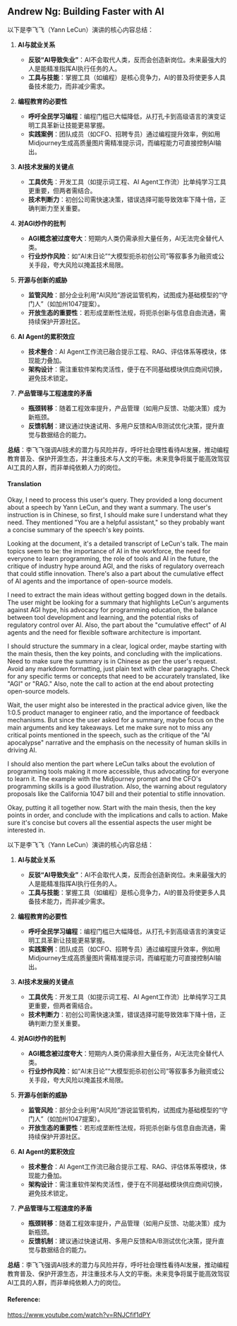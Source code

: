 ## Andrew Ng: Building Faster with AI

<think>
</think>

以下是李飞飞（Yann LeCun）演讲的核心内容总结：

1. **AI与就业关系**  
   - **反驳“AI导致失业”**：AI不会取代人类，反而会创造新岗位。未来最强大的人是能精准指挥AI执行任务的人。  
   - **工具与技能**：掌握工具（如编程）是核心竞争力，AI的普及将使更多人具备技术能力，而非减少需求。

2. **编程教育的必要性**  
   - **呼吁全民学习编程**：编程门槛已大幅降低，从打孔卡到高级语言的演变证明工具革新让技能更易掌握。  
   - **实践案例**：团队成员（如CFO、招聘专员）通过编程提升效率，例如用Midjourney生成高质量图片需精准提示词，而编程能力可直接控制AI输出。

3. **AI技术发展的关键点**  
   - **工具优先**：开发工具（如提示词工程、AI Agent工作流）比单纯学习工具更重要，但两者需结合。  
   - **技术判断力**：初创公司需快速决策，错误选择可能导致效率下降十倍，正确判断力至关重要。

4. **对AGI炒作的批判**  
   - **AGI概念被过度夸大**：短期内人类仍需承担大量任务，AI无法完全替代人类。  
   - **行业炒作风险**：如“AI末日论”“大模型扼杀初创公司”等叙事多为融资或公关手段，夸大风险以掩盖技术局限。

5. **开源与创新的威胁**  
   - **监管风险**：部分企业利用“AI风险”游说监管机构，试图成为基础模型的“守门人”（如加州1047提案）。  
   - **开放生态的重要性**：若形成垄断性法规，将扼杀创新与信息自由流通，需持续保护开源社区。

6. **AI Agent的累积效应**  
   - **技术整合**：AI Agent工作流已融合提示工程、RAG、评估体系等模块，体现能力叠加。  
   - **架构设计**：需注重软件架构灵活性，便于在不同基础模块供应商间切换，避免技术锁定。

7. **产品管理与工程速度的矛盾**  
   - **瓶颈转移**：随着工程效率提升，产品管理（如用户反馈、功能决策）成为新瓶颈。  
   - **反馈机制**：建议通过快速试用、多用户反馈和A/B测试优化决策，提升直觉与数据结合的能力。

**总结**：李飞飞强调AI技术的潜力与风险并存，呼吁社会理性看待AI发展，推动编程教育普及、保护开源生态，并注重技术与人文的平衡。未来竞争将属于能高效驾驭AI工具的人群，而非单纯依赖人力的岗位。

#### Translation 

<think>
Okay, I need to process this user's query. They provided a long document about a speech by Yann LeCun, and they want a summary. The user's instruction is in Chinese, so first, I should make sure I understand what they need. They mentioned "You are a helpful assistant," so they probably want a concise summary of the speech's key points.

Looking at the document, it's a detailed transcript of LeCun's talk. The main topics seem to be: the importance of AI in the workforce, the need for everyone to learn programming, the role of tools and AI in the future, the critique of industry hype around AGI, and the risks of regulatory overreach that could stifle innovation. There's also a part about the cumulative effect of AI agents and the importance of open-source models.

I need to extract the main ideas without getting bogged down in the details. The user might be looking for a summary that highlights LeCun's arguments against AGI hype, his advocacy for programming education, the balance between tool development and learning, and the potential risks of regulatory control over AI. Also, the part about the "cumulative effect" of AI agents and the need for flexible software architecture is important.

I should structure the summary in a clear, logical order, maybe starting with the main thesis, then the key points, and concluding with the implications. Need to make sure the summary is in Chinese as per the user's request. Avoid any markdown formatting, just plain text with clear paragraphs. Check for any specific terms or concepts that need to be accurately translated, like "AGI" or "RAG." Also, note the call to action at the end about protecting open-source models.

Wait, the user might also be interested in the practical advice given, like the 1:0.5 product manager to engineer ratio, and the importance of feedback mechanisms. But since the user asked for a summary, maybe focus on the main arguments and key takeaways. Let me make sure not to miss any critical points mentioned in the speech, such as the critique of the "AI apocalypse" narrative and the emphasis on the necessity of human skills in driving AI.

I should also mention the part where LeCun talks about the evolution of programming tools making it more accessible, thus advocating for everyone to learn it. The example with the Midjourney prompt and the CFO's programming skills is a good illustration. Also, the warning about regulatory proposals like the California 1047 bill and their potential to stifle innovation.

Okay, putting it all together now. Start with the main thesis, then the key points in order, and conclude with the implications and calls to action. Make sure it's concise but covers all the essential aspects the user might be interested in.
</think>

以下是李飞飞（Yann LeCun）演讲的核心内容总结：

1. **AI与就业关系**  
   - **反驳“AI导致失业”**：AI不会取代人类，反而会创造新岗位。未来最强大的人是能精准指挥AI执行任务的人。  
   - **工具与技能**：掌握工具（如编程）是核心竞争力，AI的普及将使更多人具备技术能力，而非减少需求。

2. **编程教育的必要性**  
   - **呼吁全民学习编程**：编程门槛已大幅降低，从打孔卡到高级语言的演变证明工具革新让技能更易掌握。  
   - **实践案例**：团队成员（如CFO、招聘专员）通过编程提升效率，例如用Midjourney生成高质量图片需精准提示词，而编程能力可直接控制AI输出。

3. **AI技术发展的关键点**  
   - **工具优先**：开发工具（如提示词工程、AI Agent工作流）比单纯学习工具更重要，但两者需结合。  
   - **技术判断力**：初创公司需快速决策，错误选择可能导致效率下降十倍，正确判断力至关重要。

4. **对AGI炒作的批判**  
   - **AGI概念被过度夸大**：短期内人类仍需承担大量任务，AI无法完全替代人类。  
   - **行业炒作风险**：如“AI末日论”“大模型扼杀初创公司”等叙事多为融资或公关手段，夸大风险以掩盖技术局限。

5. **开源与创新的威胁**  
   - **监管风险**：部分企业利用“AI风险”游说监管机构，试图成为基础模型的“守门人”（如加州1047提案）。  
   - **开放生态的重要性**：若形成垄断性法规，将扼杀创新与信息自由流通，需持续保护开源社区。

6. **AI Agent的累积效应**  
   - **技术整合**：AI Agent工作流已融合提示工程、RAG、评估体系等模块，体现能力叠加。  
   - **架构设计**：需注重软件架构灵活性，便于在不同基础模块供应商间切换，避免技术锁定。

7. **产品管理与工程速度的矛盾**  
   - **瓶颈转移**：随着工程效率提升，产品管理（如用户反馈、功能决策）成为新瓶颈。  
   - **反馈机制**：建议通过快速试用、多用户反馈和A/B测试优化决策，提升直觉与数据结合的能力。

**总结**：李飞飞强调AI技术的潜力与风险并存，呼吁社会理性看待AI发展，推动编程教育普及、保护开源生态，并注重技术与人文的平衡。未来竞争将属于能高效驾驭AI工具的人群，而非单纯依赖人力的岗位。

#### Reference: 

https://www.youtube.com/watch?v=RNJCfif1dPY